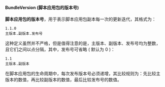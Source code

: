 #### BundleVersion \(脚本应用包的版本号\)

**脚本应用包的版本号**，用于表示脚本应用包副本每一次的更新迭代，其格式为：

    1.1.0
    主版本.副版本.发布号

这种定义虽然并不严格，但是值得注意的是，主版本、副版本、发布号均为整数，且它们之间以点分隔，其中，发布号可省略 \( 默认为 0 \)：

    1.1
    主版本.副版本

在脚本应用包的生命周期中，每次发布版本号必须递增，其比较规则为：先比较主版本的数值，再比较副版本的数值，最后比较发布号的数值。
